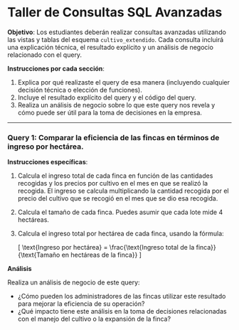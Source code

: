 # Taller de Consultas SQL Avanzadas

**Objetivo**: Los estudiantes deberán realizar consultas avanzadas utilizando las vistas y tablas del esquema `cultivo_extendido`. Cada consulta incluirá una explicación técnica, el resultado explícito y un análisis de negocio relacionado con el query.

**Instrucciones por cada sección**: 
1. Explica por qué realizaste el query de esa manera (incluyendo cualquier decisión técnica o elección de funciones).
2. Incluye el resultado explícito del query y el código del query.
3. Realiza un análisis de negocio sobre lo que este query nos revela y cómo puede ser útil para la toma de decisiones en la empresa.

---

### Query 1: Comparar la eficiencia de las fincas en términos de ingreso por hectárea.

**Instrucciones específicas**:

1. Calcula el ingreso total de cada finca en función de las cantidades recogidas y los precios por cultivo en el mes en que se realizó la recogida. El ingreso se calcula multiplicando la cantidad recogida por el precio del cultivo que se recogió en el mes que se dio esa recogida.

2. Calcula el tamaño de cada finca. Puedes asumir que cada lote mide 4 hectáreas.

3. Calcula el ingreso total por hectárea de cada finca, usando la fórmula:

   \[
   \text{Ingreso por hectárea} = \frac{\text{Ingreso total de la finca}}{\text{Tamaño en hectáreas de la finca}}
   \]

**Análisis**

Realiza un análisis de negocio de este query:
   - ¿Cómo pueden los administradores de las fincas utilizar este resultado para mejorar la eficiencia de su operación?
   - ¿Qué impacto tiene este análisis en la toma de decisiones relacionadas con el manejo del cultivo o la expansión de la finca?
